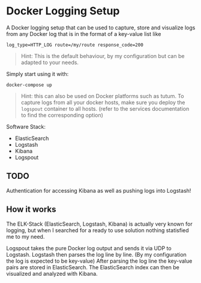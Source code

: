 Docker Logging Setup
====================

A Docker logging setup that can be used to capture, store and visualize logs
from any Docker log that is in the format of a key-value list like

	log_type=HTTP_LOG route=/my/route response_code=200

> Hint: This is the default behaviour, by my configuration but can be adapted
> to your needs.

Simply start using it with:

	docker-compose up

> Hint: this can also be used on Docker platforms such as tutum. To capture
> logs from all your docker hosts, make sure you deploy the `logspout`
> container to all hosts. (refer to the services documentation to find the
> corresponding option)

Software Stack:

* ElasticSearch
* Logstash
* Kibana
* Logspout

TODO
----

Authentication for accessing Kibana as well as pushing logs into Logstash!

How it works
------------

The ELK-Stack (ElasticSearch, Logstash, Kibana) is actually very known for
logging, but when I searched for a ready to use solution nothing statisfied me
to my need.

Logspout takes the pure Docker log output and sends it via UDP to Logstash.
Logstash then parses the log line by line. (By my configuration the log is
expected to be key-value) After parsing the log line the key-value pairs are
stored in ElasticSearch. The ElasticSearch index can then be visualized and
analyzed with Kibana.
